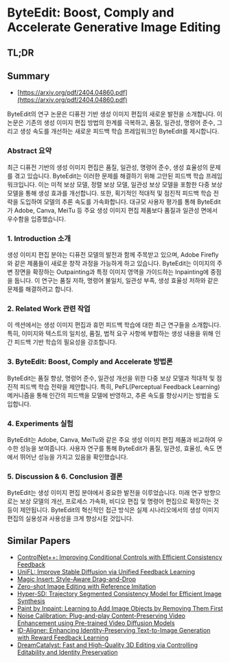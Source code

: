 # ByteEdit: Boost, Comply and Accelerate Generative Image Editing
## TL;DR
## Summary
- [https://arxiv.org/pdf/2404.04860.pdf](https://arxiv.org/pdf/2404.04860.pdf)

ByteEdit의 연구 논문은 디퓨전 기반 생성 이미지 편집의 새로운 발전을 소개합니다. 이 논문은 기존의 생성 이미지 편집 방법의 한계를 극복하고, 품질, 일관성, 명령어 준수, 그리고 생성 속도를 개선하는 새로운 피드백 학습 프레임워크인 ByteEdit를 제시합니다.

### Abstract 요약
최근 디퓨전 기반의 생성 이미지 편집은 품질, 일관성, 명령어 준수, 생성 효율성의 문제를 겪고 있습니다. ByteEdit는 이러한 문제를 해결하기 위해 고안된 피드백 학습 프레임워크입니다. 이는 미적 보상 모델, 정렬 보상 모델, 일관성 보상 모델을 포함한 다중 보상 모델을 통해 생성 효과를 개선합니다. 또한, 획기적인 적대적 및 점진적 피드백 학습 전략을 도입하여 모델의 추론 속도를 가속화합니다. 대규모 사용자 평가를 통해 ByteEdit가 Adobe, Canva, MeiTu 등 주요 생성 이미지 편집 제품보다 품질과 일관성 면에서 우수함을 입증했습니다.

### 1. Introduction 소개
생성 이미지 편집 분야는 디퓨전 모델의 발전과 함께 주목받고 있으며, Adobe Firefly와 같은 제품들이 새로운 창작 과정을 가능하게 하고 있습니다. ByteEdit는 이미지의 주변 장면을 확장하는 Outpainting과 특정 이미지 영역을 가이드하는 Inpainting에 중점을 둡니다. 이 연구는 품질 저하, 명령어 불일치, 일관성 부족, 생성 효율성 저하와 같은 문제를 해결하려고 합니다.

### 2. Related Work 관련 작업
이 섹션에서는 생성 이미지 편집과 휴먼 피드백 학습에 대한 최근 연구들을 소개합니다. 특히, 이미지와 텍스트의 일치성, 품질, 법적 요구 사항에 부합하는 생성 내용을 위해 인간 피드백 기반 학습의 필요성을 강조합니다.

### 3. ByteEdit: Boost, Comply and Accelerate 방법론
ByteEdit는 품질 향상, 명령어 준수, 일관성 개선을 위한 다중 보상 모델과 적대적 및 점진적 피드백 학습 전략을 제안합니다. 특히, PeFL(Perceptual Feedback Learning) 메커니즘을 통해 인간의 피드백을 모델에 반영하고, 추론 속도를 향상시키는 방법을 도입합니다.

### 4. Experiments 실험
ByteEdit는 Adobe, Canva, MeiTu와 같은 주요 생성 이미지 편집 제품과 비교하여 우수한 성능을 보여줍니다. 사용자 연구를 통해 ByteEdit가 품질, 일관성, 효율성, 속도 면에서 뛰어난 성능을 가지고 있음을 확인했습니다.

### 5. Discussion & 6. Conclusion 결론
ByteEdit는 생성 이미지 편집 분야에서 중요한 발전을 이루었습니다. 미래 연구 방향으로는 보상 모델의 개선, 프로세스 가속화, 비디오 편집 및 명령어 편집으로 확장하는 것 등이 제안됩니다. ByteEdit의 혁신적인 접근 방식은 실제 시나리오에서의 생성 이미지 편집의 실용성과 사용성을 크게 향상시킬 것입니다.

## Similar Papers
- [ControlNet++: Improving Conditional Controls with Efficient Consistency Feedback](2404.07987.md)
- [UniFL: Improve Stable Diffusion via Unified Feedback Learning](2404.05595.md)
- [Magic Insert: Style-Aware Drag-and-Drop](2407.02489.md)
- [Zero-shot Image Editing with Reference Imitation](2406.07547.md)
- [Hyper-SD: Trajectory Segmented Consistency Model for Efficient Image Synthesis](2404.13686.md)
- [Paint by Inpaint: Learning to Add Image Objects by Removing Them First](2404.18212.md)
- [Noise Calibration: Plug-and-play Content-Preserving Video Enhancement using Pre-trained Video Diffusion Models](2407.10285.md)
- [ID-Aligner: Enhancing Identity-Preserving Text-to-Image Generation with Reward Feedback Learning](2404.15449.md)
- [DreamCatalyst: Fast and High-Quality 3D Editing via Controlling Editability and Identity Preservation](2407.11394.md)
